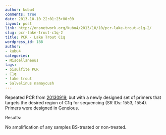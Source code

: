 ```yaml
---
author: kubu4
comments: true
date: 2013-10-10 22:01:23+00:00
layout: post
link: http://onsnetwork.org/kubu4/2013/10/10/pcr-lake-trout-c1q-2/
slug: pcr-lake-trout-c1q-2
title: PCR - Lake Trout C1q
wordpress_id: 188
author:
- kubu4
categories:
- Miscellaneous
tags:
- bisulfite PCR
- C1q
- lake trout
- Salvelinus namaycush
---
```


Repeated PCR from [20130919](/Sam%27s+Working+Notebook+July+-+December+2013#sjw20130919), but with a newly designed set of primers that targets the desired region of C1q for sequencing (SR IDs: 1553, 1554). Primers were designed in Geneious.

Results:

No amplification of any samples BS-treated or non-treated.
